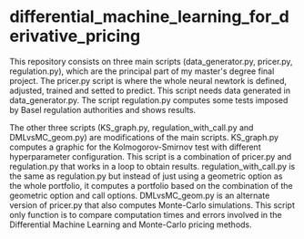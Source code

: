 # differential_machine_learning_for_derivative_pricing

This repository consists on three main scripts (data_generator.py, pricer.py, regulation.py), which are the principal part of my master's degree final project.
The pricer.py script is where the whole neural newtork is defined, adjusted, trained and setted to predict. This script needs data generated in data_generator.py.
The script regulation.py computes some tests imposed by Basel regulation authorities and shows results.

The other three scripts (KS_graph.py, regulation_with_call.py and DMLvsMC_geom.py) are modifications of the main scripts.
KS_graph.py computes a graphic for the Kolmogorov-Smirnov test with different hyperparameter configuration. This script is a combination of pricer.py and regulation.py that works in a loop to obtain results.
regulation_with_call.py is the same as regulation.py but instead of just using a geometric option as the whole portfolio, it computes a portfolio based on the combination of the geometric option and call options.
DMLvsMC_geom.py is an alternate version of pricer.py that also computes Monte-Carlo simulations. This script only function is to compare computation times and errors involved in the Differential Machine Learning and Monte-Carlo pricing methods.
